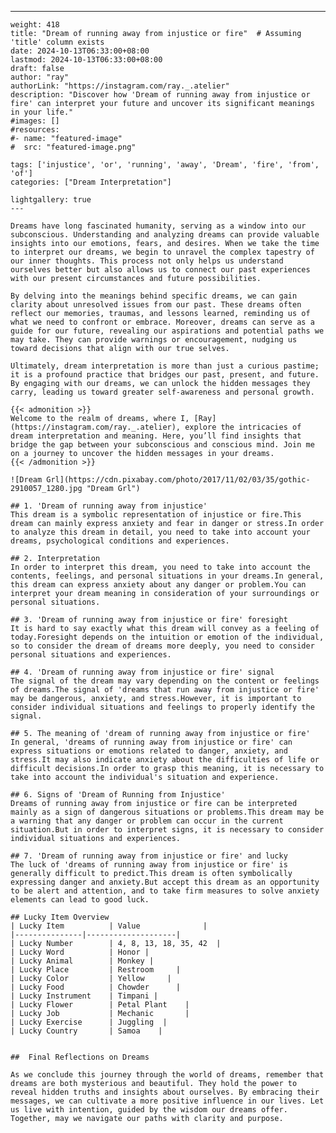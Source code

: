 ---
    weight: 418
    title: "Dream of running away from injustice or fire"  # Assuming 'title' column exists
    date: 2024-10-13T06:33:00+08:00
    lastmod: 2024-10-13T06:33:00+08:00
    draft: false
    author: "ray"
    authorLink: "https://instagram.com/ray._.atelier"
    description: "Discover how 'Dream of running away from injustice or fire' can interpret your future and uncover its significant meanings in your life."
    #images: []
    #resources:
    #- name: "featured-image"
    #  src: "featured-image.png"
    
    tags: ['injustice', 'or', 'running', 'away', 'Dream', 'fire', 'from', 'of']
    categories: ["Dream Interpretation"]
    
    lightgallery: true
    ---
    
    Dreams have long fascinated humanity, serving as a window into our subconscious. Understanding and analyzing dreams can provide valuable insights into our emotions, fears, and desires. When we take the time to interpret our dreams, we begin to unravel the complex tapestry of our inner thoughts. This process not only helps us understand ourselves better but also allows us to connect our past experiences with our present circumstances and future possibilities.
    
    By delving into the meanings behind specific dreams, we can gain clarity about unresolved issues from our past. These dreams often reflect our memories, traumas, and lessons learned, reminding us of what we need to confront or embrace. Moreover, dreams can serve as a guide for our future, revealing our aspirations and potential paths we may take. They can provide warnings or encouragement, nudging us toward decisions that align with our true selves.
    
    Ultimately, dream interpretation is more than just a curious pastime; it is a profound practice that bridges our past, present, and future. By engaging with our dreams, we can unlock the hidden messages they carry, leading us toward greater self-awareness and personal growth.
    
    {{< admonition >}}
    Welcome to the realm of dreams, where I, [Ray](https://instagram.com/ray._.atelier), explore the intricacies of dream interpretation and meaning. Here, you’ll find insights that bridge the gap between your subconscious and conscious mind. Join me on a journey to uncover the hidden messages in your dreams.
    {{< /admonition >}}
    
    ![Dream Grl](https://cdn.pixabay.com/photo/2017/11/02/03/35/gothic-2910057_1280.jpg "Dream Grl")
    
    ## 1. 'Dream of running away from injustice'
    This dream is a symbolic representation of injustice or fire.This dream can mainly express anxiety and fear in danger or stress.In order to analyze this dream in detail, you need to take into account your dreams, psychological conditions and experiences.
    
    ## 2. Interpretation
    In order to interpret this dream, you need to take into account the contents, feelings, and personal situations in your dreams.In general, this dream can express anxiety about any danger or problem.You can interpret your dream meaning in consideration of your surroundings or personal situations.
    
    ## 3. 'Dream of running away from injustice or fire' foresight
    It is hard to say exactly what this dream will convey as a feeling of today.Foresight depends on the intuition or emotion of the individual, so to consider the dream of dreams more deeply, you need to consider personal situations and experiences.
    
    ## 4. 'Dream of running away from injustice or fire' signal
    The signal of the dream may vary depending on the content or feelings of dreams.The signal of 'dreams that run away from injustice or fire' may be dangerous, anxiety, and stress.However, it is important to consider individual situations and feelings to properly identify the signal.
    
    ## 5. The meaning of 'dream of running away from injustice or fire'
    In general, 'dreams of running away from injustice or fire' can express situations or emotions related to danger, anxiety, and stress.It may also indicate anxiety about the difficulties of life or difficult decisions.In order to grasp this meaning, it is necessary to take into account the individual's situation and experience.
    
    ## 6. Signs of 'Dream of Running from Injustice'
    Dreams of running away from injustice or fire can be interpreted mainly as a sign of dangerous situations or problems.This dream may be a warning that any danger or problem can occur in the current situation.But in order to interpret signs, it is necessary to consider individual situations and experiences.
    
    ## 7. 'Dream of running away from injustice or fire' and lucky
    The luck of 'dreams of running away from injustice or fire' is generally difficult to predict.This dream is often symbolically expressing danger and anxiety.But accept this dream as an opportunity to be alert and attention, and to take firm measures to solve anxiety elements can lead to good luck.
    
    ## Lucky Item Overview
    | Lucky Item          | Value              |
    |---------------|--------------------|
    | Lucky Number        | 4, 8, 13, 18, 35, 42  |
    | Lucky Word          | Honor |
    | Lucky Animal        | Monkey |
    | Lucky Place         | Restroom     |
    | Lucky Color         | Yellow     |
    | Lucky Food          | Chowder      |
    | Lucky Instrument    | Timpani |
    | Lucky Flower        | Petal Plant    |
    | Lucky Job           | Mechanic       |
    | Lucky Exercise      | Juggling  |
    | Lucky Country       | Samoa    |
    
    
    ##  Final Reflections on Dreams
    
    As we conclude this journey through the world of dreams, remember that dreams are both mysterious and beautiful. They hold the power to reveal hidden truths and insights about ourselves. By embracing their messages, we can cultivate a more positive influence in our lives. Let us live with intention, guided by the wisdom our dreams offer. Together, may we navigate our paths with clarity and purpose.
    